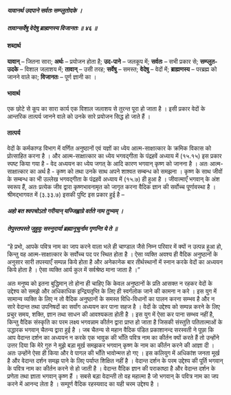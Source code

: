##### यावानर्थ उदपाने सर्वतः सम्प्लुतोदके ।
##### तावान्सर्वेषु वेदेषु ब्राह्मणस्य विजानतः ॥ ४६ ॥

#### शब्दार्थ

**यावान्** – जितना सारा; **अर्थः** – प्रयोजन होता है; **उद-पाने** – जलकूप में; **सर्वतः** – सभी प्रकार से; **सम्प्लुत-उदके** – विशाल जलाशय में; **तावान्** – उसी तरह; **सर्वेषु** – समस्त; **वेदेषु** – वेदों में; **ब्राह्मणस्य** – परब्रह्म को जानने वाले का; **विजानतः** – पूर्ण ज्ञानी का ।

#### भावार्थ

एक छोटे से कूप का सारा कार्य एक विशाल जलाशय से तुरन्त पूरा हो जाता है । इसी प्रकार वेदों के आन्तरिक तात्पर्य जानने वाले को उनके सारे प्रयोजन सिद्ध हो जाते हैं ।

#### तात्पर्य

वेदों के कर्मकाण्ड विभाग में वर्णित अनुष्ठानों एवं यज्ञों का ध्येय आत्म-साक्षात्कार के क्रमिक विकास को प्रोत्साहित करना है । और आत्म-साक्षात्कार का ध्येय भगवद्गीता के पंद्रहवें अध्याय में (१५.१५) इस प्रकार स्पष्ट किया गया है - वेद अध्ययन का ध्येय जगत् के आदि कारण भगवान् कृष्ण को जानना है । अतः आत्म-साक्षात्कार का अर्थ है - कृष्ण को तथा उनके साथ अपने शाश्वत सम्बन्ध को समझना । कृष्ण के साथ जीवों के सम्बन्ध का भी उल्लेख भगवद्गीता के पंद्रहवें अध्याय में (१५.७) ही हुआ है । जीवात्माएँ भगवान् के अंश स्वरूप हैं, अतः प्रत्येक जीव द्वारा कृष्णभावनामृत को जागृत करना वैदिक ज्ञान की सर्वोच्च पूर्णावस्था है । श्रीमद्भागवत में (३.३३.७) इसकी पुष्टि इस प्रकार हुई है –

##### अहो बत श्वपचोऽतो गरीयान् यज्जिह्वाग्रे वर्तते नाम तुभ्यम् ।
##### तेपुस्तपस्ते जुहुवुः सस्नुरार्या ब्रह्मानूचुर्नाम गृणन्ति ये ते ॥

“हे प्रभो, आपके पवित्र नाम का जाप करने वाला भले ही चाण्डाल जैसे निम्न परिवार में क्यों न उत्पन्न हुआ हो, किन्तु वह आत्म-साक्षात्कार के सर्वोच्च पद पर स्थित होता है । ऐसा व्यक्ति अवश्य ही वैदिक अनुष्ठानों के अनुसार सारी तपस्याएँ सम्पन्न किये होता है और अनेकानेक बार तीर्थस्थानों में स्नान करके वेदों का अध्ययन किये होता है । ऐसा व्यक्ति आर्य कुल में सर्वश्रेष्ठ माना जाता है ।”

अतः मनुष्य को इतना बुद्धिमान् तो होना ही चाहिए कि केवल अनुष्ठानों के प्रति आसक्त न रहकर वेदों के उद्देश्य को समझे और अधिकाधिक इन्द्रियतृप्ति के लिए ही स्वर्गलोक जाने की कामना न करे । इस युग में सामान्य व्यक्ति के लिए न तो वैदिक अनुष्ठानों के समस्त विधि-विधानों का पालन करना सम्भव है और न सारे वेदान्त तथा उपनिषदों का सर्वांग अध्ययन कर पाना सहज है । वेदों के उद्देश्य को सम्पन्न करने के लिए प्रचुर समय, शक्ति, ज्ञान तथा साधन की आवश्यकता होती है । इस युग में ऐसा कर पाना सम्भव नहीं है, किन्तु वैदिक संस्कृति का परम लक्ष्य भगवन्नाम कीर्तन द्वारा प्राप्त हो जाता है जिसकी संस्तुति पतितात्माओं के उद्धारक भगवान् चैतन्य द्वारा हुई है । जब चैतन्य से महान वैदिक पंडित प्रकाशानन्द सरस्वती ने पूछा कि आप वेदान्त दर्शन का अध्ययन न करके एक भावुक की भाँति पवित्र नाम का कीर्तन क्यों करते हैं तो उन्होंने उत्तर दिया कि मेरे गुरु ने मुझे बड़ा मूर्ख समझकर भगवान् कृष्ण के नाम का कीर्तन करने की आज्ञा दी । अतः उन्होंने ऐसा ही किया और वे पागल की भाँति भावोन्मत्त हो गए । इस कलियुग में अधिकांश जनता मूर्ख है और वेदान्त दर्शन समझ पाने के लिए पर्याप्त शिक्षित नहीं है । वेदान्त दर्शन के परम उद्देश्य की पूर्ति भगवान् के पवित्र नाम का कीर्तन करने से हो जाती है । वेदान्त वैदिक ज्ञान की पराकाष्ठा है और वेदान्त दर्शन के प्रणेता तथा ज्ञाता भगवान् कृष्ण हैं । सबसे बड़ा वेदान्ती तो वह महात्मा है जो भगवान् के पवित्र नाम का जप करने में आनन्द लेता है । सम्पूर्ण वैदिक रहस्यवाद का यही चरम उद्देश्य है ।